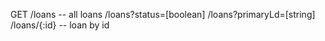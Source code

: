 GET
/loans -- all loans
/loans?status=[boolean]
/loans?primaryLd=[string]
/loans/{:id} -- loan by id
